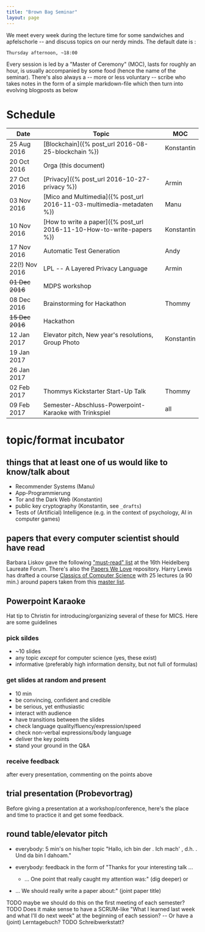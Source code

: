 ```yaml
---
title: "Brown Bag Seminar"
layout: page
---
```


We meet every week during the lecture time for some sandwiches and
apfelschorle -- and discuss topics on our nerdy minds. The default
date is :

    Thursday afternoon, ~18:00

Every session is led by a "Master of Ceremony" (MOC), lasts for
roughly an hour, is usually accompanied by some food (hence the name
of the seminar). There's also always a -- more or less voluntary --
scribe who takes notes in the form of a simple markdown-file which
then turn into evolving blogposts as below

# Schedule

| Date            | Topic                                                                 | MOC        |
| ---------       | -----                                                                 | ---        |
| 25 Aug 2016     | [Blockchain]({% post_url 2016-08-25-blockchain %})                    | Konstantin |
| 20 Oct 2016     | Orga (this document)                                                  |            |
| 27 Oct 2016     | [Privacy]({% post_url 2016-10-27-privacy %})                          | Armin      |
| 03 Nov 2016     | [Mico and Multimedia]({% post_url 2016-11-03-multimedia-metadaten %}) | Manu       |
| 10 Nov 2016     | [How to write a paper]({% post_url 2016-11-10-How-to-write-papers %}) | Konstantin |
| 17 Nov 2016     | Automatic Test Generation                                             | Andy       |
| 22(!) Nov 2016  | LPL -- A Layered Privacy Language                                     | Armin      |
| ~~01 Dec 2016~~ | MDPS workshop                                                         |            |
| 08 Dec 2016     | Brainstorming for Hackathon                                           | Thommy     |
| ~~15 Dec 2016~~ | Hackathon                                                             |            |
| 12 Jan 2017     | Elevator pitch, New year's resolutions, Group Photo                   | Konstantin |
| 19 Jan 2017     |                                                                       |            |
| 26 Jan 2017     |                                                                       |            |
| 02 Feb 2017     | Thommys Kickstarter Start-Up Talk                                     | Thommy     |
| 09 Feb 2017     | Semester-Abschluss-Powerpoint-Karaoke with Trinkspiel                 | all        |

# topic/format incubator

## things that at least one of us would like to know/talk about

- Recommender Systems (Manu)
- App-Programmierung
- Tor and the Dark Web (Konstantin)
- public key cryptography (Konstantin, see `_drafts`)
- Tests of (Artificial) Intelligence (e.g. in the context of
  psychology, AI in computer games)

## papers that every computer scientist should have read

Barbara Liskov gave the following ["must-read" list](http://jpirker.com/hlf16-liskovs-reading-list-for-computer-scientists/) at the 16th
Heidelberg Laureate Forum. There's also the
[Papers We Love](http://paperswelove.org/) repository. Harry Lewis has
drafted a course [Classics of Computer
Science](https://harry-lewis.blogspot.de/2016/12/classics-of-computer-science.html?m=0)
with 25 lectures (a 90 min.) around papers taken from this [master
list](https://docs.google.com/spreadsheets/d/1wS6O7-ZoFL7Cfjgt-kdhYxfg0qHdXyzpjJxikiqNPZg/edit#gid=65049622).

## Powerpoint Karaoke

Hat tip to Christin for introducing/organizing several of these for
MICS. Here are some guidelines

### pick sildes
- ~10 slides
- any topic *except* for computer science (yes, these exist)
- informative (preferably high information density, but not full of
  formulas)

### get slides at random and present
- 10 min
- be convincing, confident and credible
- be serious, yet enthusiastic
- interact with audience
- have transitions between the slides
- check language quality/fluency/expression/speed
- check non-verbal expressions/body language
- deliver the key points
- stand your ground in the Q&A

### receive feedback
after every presentation, commenting on the points above

## trial presentation (Probevortrag)

Before giving a presentation at a workshop/conference, here's the
place and time to practice it and get some feedback.

## round table/elevator pitch

- everybody: 5 min's on his/her topic "Hallo, ich bin der <name>. Ich
  mach' <topic>, d.h. <explanation>. Und da bin I dahoam."

- everybody: feedback in the form of "Thanks for your interesting
  talk ...
  - ... One point that really caught my attention was:" (dig deeper)
 or
 - ... We should really write a paper about:" (joint paper title)

 TODO maybe we should do this on the first meeting of each semester?
 TODO Does it make sense to have a SCRUM-like "What I learned last week
 and what I'll do next week" at the beginning of each session? -- Or
 have a (joint) Lerntagebuch?
 TODO Schreibwerkstatt?
